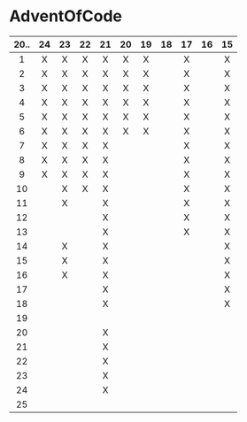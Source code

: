 # AdventOfCode

| 20.. | 24  | 23  | 22  | 21  | 20  | 19  | 18  | 17  | 16  | 15  |
|:----:|:---:|:---:|:---:|:---:|:---:|:---:|:---:|:---:|:---:|:---:|
| 1    |  X  |  X  |  X  |  X  |  X  |  X  |     |  X  |     |  X  |
| 2    |  X  |  X  |  X  |  X  |  X  |  X  |     |  X  |     |  X  |
| 3    |  X  |  X  |  X  |  X  |  X  |  X  |     |  X  |     |  X  |
| 4    |  X  |  X  |  X  |  X  |  X  |  X  |     |  X  |     |  X  |
| 5    |  X  |  X  |  X  |  X  |  X  |  X  |     |  X  |     |  X  |
| 6    |  X  |  X  |  X  |  X  |  X  |  X  |     |  X  |     |  X  |
| 7    |  X  |  X  |  X  |  X  |     |     |     |  X  |     |  X  |
| 8    |  X  |  X  |  X  |  X  |     |     |     |  X  |     |  X  |
| 9    |  X  |  X  |  X  |  X  |     |     |     |  X  |     |  X  |
| 10   |     |  X  |  X  |  X  |     |     |     |  X  |     |  X  |
| 11   |     |  X  |     |  X  |     |     |     |  X  |     |  X  |
| 12   |     |     |     |  X  |     |     |     |  X  |     |  X  |
| 13   |     |     |     |  X  |     |     |     |  X  |     |  X  |
| 14   |     |  X  |     |  X  |     |     |     |     |     |  X  |
| 15   |     |  X  |     |  X  |     |     |     |     |     |  X  |
| 16   |     |  X  |     |  X  |     |     |     |     |     |  X  |
| 17   |     |     |     |  X  |     |     |     |     |     |  X  |
| 18   |     |     |     |  X  |     |     |     |     |     |  X  |
| 19   |     |     |     |     |     |     |     |     |     |     |
| 20   |     |     |     |  X  |     |     |     |     |     |     |
| 21   |     |     |     |  X  |     |     |     |     |     |     |
| 22   |     |     |     |  X  |     |     |     |     |     |     |
| 23   |     |     |     |  X  |     |     |     |     |     |     |
| 24   |     |     |     |  X  |     |     |     |     |     |     |
| 25   |     |     |     |     |     |     |     |     |     |     |